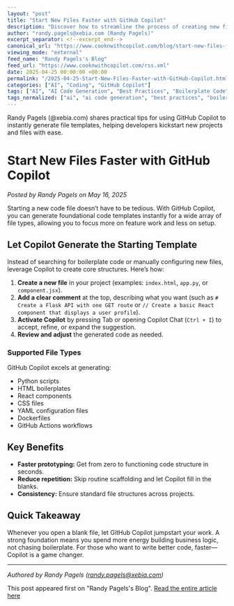 ```yaml
---
layout: "post"
title: "Start New Files Faster with GitHub Copilot"
description: "Discover how to streamline the process of creating new files in your software projects using GitHub Copilot. This guide breaks down practical methods for leveraging Copilot’s AI-driven code generation to quickly scaffold Python scripts, React components, config files, and more—eliminating repetitive setup and accelerating productivity."
author: "randy.pagels@xebia.com (Randy Pagels)"
excerpt_separator: <!--excerpt_end-->
canonical_url: "https://www.cooknwithcopilot.com/blog/start-new-files-faster-with-github-copilot.html"
viewing_mode: "external"
feed_name: "Randy Pagels's Blog"
feed_url: "https://www.cooknwithcopilot.com/rss.xml"
date: 2025-04-25 00:00:00 +00:00
permalink: "/2025-04-25-Start-New-Files-Faster-with-GitHub-Copilot.html"
categories: ["AI", "Coding", "GitHub Copilot"]
tags: ["AI", "AI Code Generation", "Best Practices", "Boilerplate Code", "Code Templates", "Coding", "Copilot Chat", "Developer Productivity", "Dockerfile", "GitHub Actions", "GitHub Copilot", "HTML", "IDE", "Posts", "Project Setup", "Python", "React", "YAML"]
tags_normalized: ["ai", "ai code generation", "best practices", "boilerplate code", "code templates", "coding", "copilot chat", "developer productivity", "dockerfile", "github actions", "github copilot", "html", "ide", "posts", "project setup", "python", "react", "yaml"]
---
```


Randy Pagels (@xebia.com) shares practical tips for using GitHub Copilot to instantly generate file templates, helping developers kickstart new projects and files with ease.<!--excerpt_end-->

# Start New Files Faster with GitHub Copilot

*Posted by Randy Pagels on May 16, 2025*

Starting a new code file doesn’t have to be tedious. With GitHub Copilot, you can generate foundational code templates instantly for a wide array of file types, allowing you to focus more on feature work and less on setup.

## Let Copilot Generate the Starting Template

Instead of searching for boilerplate code or manually configuring new files, leverage Copilot to create core structures. Here’s how:

1. **Create a new file** in your project (examples: `index.html`, `app.py`, or `component.jsx`).
2. **Add a clear comment** at the top, describing what you want (such as `# Create a Flask API with one GET route` or `// Create a basic React component that displays a user profile`).
3. **Activate Copilot** by pressing Tab or opening Copilot Chat (`Ctrl + I`) to accept, refine, or expand the suggestion.
4. **Review and adjust** the generated code as needed.

### Supported File Types

GitHub Copilot excels at generating:

- Python scripts
- HTML boilerplates
- React components
- CSS files
- YAML configuration files
- Dockerfiles
- GitHub Actions workflows

## Key Benefits

- **Faster prototyping:** Get from zero to functioning code structure in seconds.
- **Reduce repetition:** Skip routine scaffolding and let Copilot fill in the blanks.
- **Consistency:** Ensure standard file structures across projects.

## Quick Takeaway

Whenever you open a blank file, let GitHub Copilot jumpstart your work. A strong foundation means you spend more energy building business logic, not chasing boilerplate. For those who want to write better code, faster—Copilot is a game changer.

---

*Authored by Randy Pagels (randy.pagels@xebia.com)*

This post appeared first on "Randy Pagels's Blog". [Read the entire article here](https://www.cooknwithcopilot.com/blog/start-new-files-faster-with-github-copilot.html)
